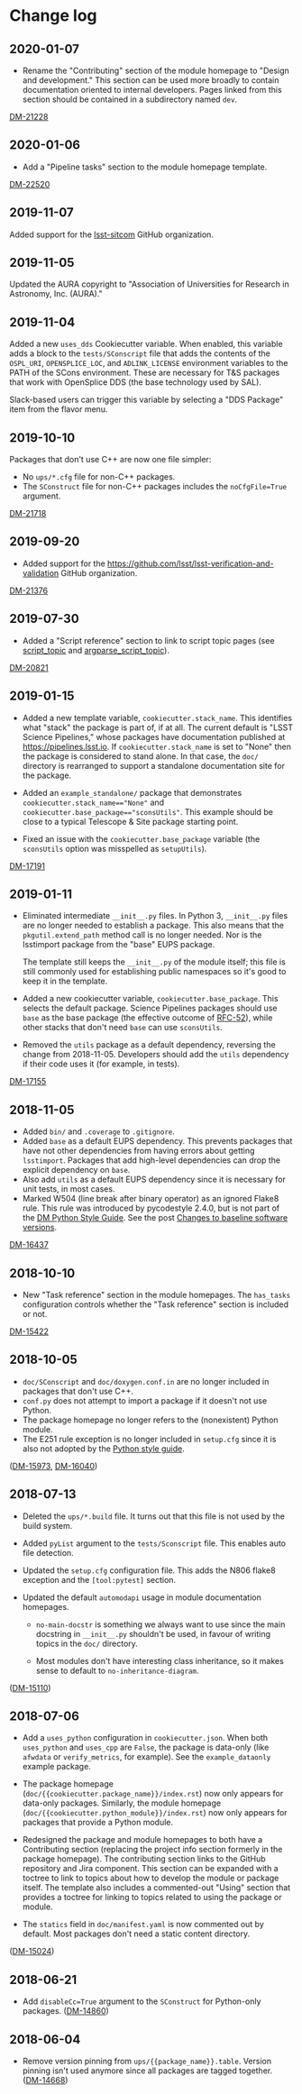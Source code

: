 # Change log

## 2020-01-07

- Rename the "Contributing" section of the module homepage to "Design and development."
  This section can be used more broadly to contain documentation oriented to internal developers.
  Pages linked from this section should be contained in a subdirectory named `dev`.

[DM-21228](https://jira.lsstcorp.org/browse/DM-21228)

## 2020-01-06

- Add a "Pipeline tasks" section to the module homepage template.

[DM-22520](https://jira.lsstcorp.org/browse/DM-22520)

## 2019-11-07

Added support for the [lsst-sitcom](https://github.com/lsst-sitcom) GitHub organization.

## 2019-11-05

Updated the AURA copyright to "Association of Universities for Research in Astronomy, Inc. (AURA)."

## 2019-11-04

Added a new `uses_dds` Cookiecutter variable.
When enabled, this variable adds a block to the `tests/SConscript` file that adds the contents of the  `OSPL_URI`, `OPENSPLICE_LOC`, and `ADLINK_LICENSE` environment variables to the PATH of the SCons environment.
These are necessary for T&S packages that work with OpenSplice DDS (the base technology used by SAL).

Slack-based users can trigger this variable by selecting a "DDS Package" item from the flavor menu.

## 2019-10-10

Packages that don't use C++ are now one file simpler:

- No `ups/*.cfg` file for non-C++ packages.
- The `SConstruct` file for non-C++ packages includes the `noCfgFile=True` argument.

[DM-21718](https://jira.lsstcorp.org/browse/DM-21718)

## 2019-09-20

- Added support for the https://github.com/lsst/lsst-verification-and-validation GitHub organization.

[DM-21376](https://jira.lsstcorp.org/browse/DM-21376)

## 2019-07-30

- Added a "Script reference" section to link to script topic pages (see [script_topic](../../file_templates/script_topic) and [argparse_script_topic](../../file_templates/argparse_script_topic)).

[DM-20821](https://jira.lsstcorp.org/browse/DM-20821)

## 2019-01-15

- Added a new template variable, `cookiecutter.stack_name`.
  This identifies what "stack" the package is part of, if at all.
  The current default is "LSST Science Pipelines," whose packages have documentation published at https://pipelines.lsst.io.
  If `cookiecutter.stack_name` is set to "None" then the package is considered to stand alone.
  In that case, the `doc/` directory is rearranged to support a standalone documentation site for the package.

- Added an `example_standalone/` package that demonstrates `cookiecutter.stack_name=="None"` and `cookiecutter.base_package=="sconsUtils"`.
  This example should be close to a typical Telescope & Site package starting point.

- Fixed an issue with the `cookiecutter.base_package` variable (the `sconsUtils` option was misspelled as `setupUtils`).

[DM-17191](https://jira.lsstcorp.org/browse/DM-17191)

## 2019-01-11

- Eliminated intermediate `__init__.py` files.
  In Python 3, `__init__.py` files are no longer needed to establish a package.
  This also means that the `pkgutil.extend_path` method call is no longer needed.
  Nor is the lsstimport package from the "base" EUPS package.

  The template still keeps the `__init__.py` of the module itself; this file is still commonly used for establishing public namespaces so it's good to keep it in the template.

- Added a new cookiecutter variable, `cookiecutter.base_package`.
  This selects the default package.
  Science Pipelines packages should use `base` as the base package (the effective outcome of [RFC-52](https://jira.lsstcorp.org/browse/RFC-52)), while other stacks that don't need `base` can use `sconsUtils`.

- Removed the `utils` package as a default dependency, reversing the change from 2018-11-05.
  Developers should add the `utils` dependency if their code uses it (for example, in tests).

[DM-17155](https://jira.lsstcorp.org/browse/DM-17155)

## 2018-11-05

- Added `bin/` and `.coverage` to `.gitignore`.
- Added `base` as a default EUPS dependency.
  This prevents packages that have not other dependencies from having errors about getting `lsstimport`.
  Packages that add high-level dependencies can drop the explicit dependency on `base`.
- Also add `utils` as a default EUPS dependency since it is necessary for unit tests, in most cases.
- Marked W504 (line break after binary operator) as an ignored Flake8 rule.
  This rule was introduced by pycodestyle 2.4.0, but is not part of the [DM Python Style Guide](https://developer.lsst.io/python/style.html).
  See the post [Changes to baseline software versions](https://community.lsst.org/t/changes-to-baseline-software-versions/3366).

[DM-16437](https://jira.lsstcorp.org/browse/DM-16437)

## 2018-10-10

- New "Task reference" section in the module homepages.
  The `has_tasks` configuration controls whether the "Task reference" section is included or not.

[DM-15422](https://jira.lsstcorp.org/browse/DM-15422)

## 2018-10-05

- `doc/SConscript` and `doc/doxygen.conf.in` are no longer included in packages that don't use C++.
- `conf.py` does not attempt to import a package if it doesn't not use Python.
- The package homepage no longer refers to the (nonexistent) Python module.
- The E251 rule exception is no longer included in `setup.cfg` since it is also not adopted by the [Python style guide](https://developer.lsst.io/python/style.html#exceptions-to-pep-8).

([DM-15973](https://jira.lsstcorp.org/browse/DM-15973), [DM-16040](https://jira.lsstcorp.org/browse/DM-16040))

## 2018-07-13

- Deleted the `ups/*.build` file.
  It turns out that this file is not used by the build system.

- Added `pyList` argument to the `tests/Sconscript` file.
  This enables auto file detection.

- Updated the `setup.cfg` configuration file.
  This adds the N806 flake8 exception and the `[tool:pytest]` section.

- Updated the default `automodapi` usage in module documentation homepages.

  - `no-main-docstr` is something we always want to use since the main docstring in `__init__.py` shouldn't be used, in favour of writing topics in the `doc/` directory.

  - Most modules don't have interesting class inheritance, so it makes sense to default to `no-inheritance-diagram`.

([DM-15110](https://jira.lsstcorp.org/browse/DM-15110))

## 2018-07-06

- Add a `uses_python` configuration in `cookiecutter.json`.
  When both `uses_python` and `uses_cpp` are `False`, the package is data-only (like `afwdata` or `verify_metrics`, for example).
  See the `example_dataonly` example package.

- The package homepage (`doc/{{cookiecutter.package_name}}/index.rst`) now only appears for data-only packages.
  Similarly, the module homepage (`doc/{{cookiecutter.python_module}}/index.rst`) now only appears for packages that provide a Python module.

- Redesigned the package and module homepages to both have a Contributing section (replacing the project info section formerly in the package homepage).
  The contributing section links to the GitHub repository and Jira component.
  This section can be expanded with a toctree to link to topics about how to develop the module or package itself.
  The template also includes a commented-out "Using" section that provides a toctree for linking to topics related to using the package or module.

- The `statics` field in `doc/manifest.yaml` is now commented out by default.
  Most packages don't need a static content directory.

([DM-15024](https://jira.lsstcorp.org/browse/DM-15024))

## 2018-06-21

- Add `disableCc=True` argument to the `SConstruct` for Python-only packages.
  ([DM-14860](https://jira.lsstcorp.org/browse/DM-14860))

## 2018-06-04

- Remove version pinning from `ups/{{package_name}}.table`.
  Version pinning isn't used anymore since all packages are tagged together.
  ([DM-14668](https://jira.lsstcorp.org/browse/DM-14668))

